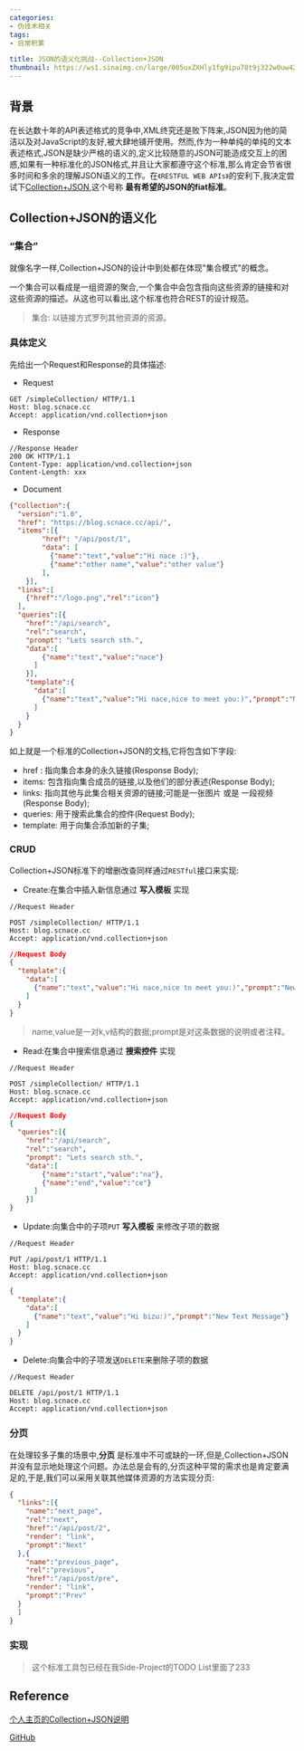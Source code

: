```yaml
---
categories:
- 伪技术相关
tags:
- 日常积累

title: JSON的语义化挑战--Collection+JSON
thumbnail: https://ws1.sinaimg.cn/large/005uxZXHly1fg9ipu78t9j322w0uw42q.jpg
---
```


## 背景
在长达数十年的API表述格式的竞争中,XML终究还是败下阵来,JSON因为他的简洁以及对JavaScript的友好,被大肆地铺开使用。然而,作为一种单纯的单纯的文本表述格式,JSON是缺少严格的语义的,定义比较随意的JSON可能造成交互上的困惑,如果有一种标准化的JSON格式,并且让大家都遵守这个标准,那么肯定会节省很多时间和多余的理解JSON语义的工作。在`《RESTFUL WEB APIs》`的安利下,我决定尝试下[Collection+JSON](http://amundsen.com/media-types/collection/format/),这个号称 **最有希望的JSON的fiat标准**。

## Collection+JSON的语义化

### “集合”

就像名字一样,Collection+JSON的设计中到处都在体现"集合模式"的概念。

一个集合可以看成是一组资源的聚合,一个集合中会包含指向这些资源的链接和对这些资源的描述。从这也可以看出,这个标准也符合REST的设计规范。

> 集合: 以链接方式罗列其他资源的资源。

### 具体定义

先给出一个Request和Response的具体描述:

* Request
```
GET /simpleCollection/ HTTP/1.1
Host: blog.scnace.cc
Accept: application/vnd.collection+json
```

* Response
```
//Response Header
200 OK HTTP/1.1
Content-Type: application/vnd.collection+json
Content-Length: xxx
```
* Document
```JSON
{"collection":{
  "version":"1.0",
  "href": "https://blog.scnace.cc/api/",
  "items":[{
        "href": "/api/post/1",
        "data": [
          {"name":"text","value":"Hi nace :)"},
          {"name":"other name","value":"other value"}
        ],
    }],
  "links":[
    {"href":"/logo.png","rel":"icon"}
  ],
  "queries":[{
    "href":"/api/search",
    "rel":"search",
    "prompt": "Lets search sth.",
    "data":[
        {"name":"text","value":"nace"}
      ]
    }],
    "template":{
      "data":[
        {"name":"text","value":"Hi nace,nice to meet you:)","prompt":"New Text Message"}
      ]
    }
  }
}
```

如上就是一个标准的Collection+JSON的文档,它将包含如下字段:

* href : 指向集合本身的永久链接(Response Body);
* items: 包含指向集合成员的链接,以及他们的部分表述(Response Body);
* links: 指向其他与此集合相关资源的链接;可能是一张图片 或是 一段视频(Response Body);
* queries: 用于搜索此集合的控件(Request Body);
* template: 用于向集合添加新的子集;

### CRUD
  Collection+JSON标准下的增删改查同样通过`RESTful`接口来实现:
* Create:在集合中插入新信息通过 **写入模板** 实现

```
//Request Header

POST /simpleCollection/ HTTP/1.1
Host: blog.scnace.cc
Accept: application/vnd.collection+json
```
```JSON
//Request Body
{
  "template":{
    "data":[
      {"name":"text","value":"Hi nace,nice to meet you:)","prompt":"New Text Message"}
    ]
  }
}
```
> name,value是一对k,v结构的数据;prompt是对这条数据的说明或者注释。

* Read:在集合中搜索信息通过 **搜索控件** 实现

```
//Request Header

POST /simpleCollection/ HTTP/1.1
Host: blog.scnace.cc
Accept: application/vnd.collection+json
```
```JSON
//Request Body
{
  "queries":[{
    "href":"/api/search",
    "rel":"search",
    "prompt": "Lets search sth.",
    "data":[
        {"name":"start","value":"na"},
        {"name":"end","value":"ce"}
      ]
    }]
}
```
* Update:向集合中的子项`PUT` **写入模板** 来修改子项的数据

```
//Request Header

PUT /api/post/1 HTTP/1.1
Host: blog.scnace.cc
Accept: application/vnd.collection+json
```
```JSON
{
  "template":{
    "data":[
      {"name":"text","value":"Hi bizu:)","prompt":"New Text Message"}
    ]
  }
}
```
* Delete:向集合中的子项发送`DELETE`来删除子项的数据

```
//Request Header

DELETE /api/post/1 HTTP/1.1
Host: blog.scnace.cc
Accept: application/vnd.collection+json
```

### 分页

在处理较多子集的场景中,**分页** 是标准中不可或缺的一环,但是,Collection+JSON并没有显示地处理这个问题。办法总是会有的,分页这种平常的需求也是肯定要满足的,于是,我们可以采用关联其他媒体资源的方法实现分页:
```JSON
{
  "links":[{
    "name":"next_page",
    "rel":"next",
    "href":"/api/post/2",
    "render": "link",
    "prompt":"Next"
  },{
    "name":"previous_page",
    "rel":"previous",
    "href":"/api/post/pre",
    "render": "link",
    "prompt":"Prev"
  }
  ]
}
```

### 实现

> 这个标准工具包已经在我Side-Project的TODO List里面了233

## Reference

[个人主页的Collection+JSON说明](http://amundsen.com/media-types/collection/format/)

[GitHub](https://github.com/collection-json)
